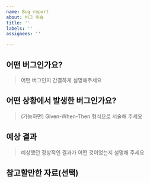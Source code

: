 ```yaml
---
name: Bug report
about: 버그 이슈
title: ''
labels: ''
assignees: ''

---
```


## 어떤 버그인가요?

> 어떤 버그인지 간결하게 설명해주세요

## 어떤 상황에서 발생한 버그인가요?

> (가능하면) Given-When-Then 형식으로 서술해 주세요

## 예상 결과

> 예상했던 정상적인 결과가 어떤 것이었는지 설명해 주세요

## 참고할만한 자료(선택)
